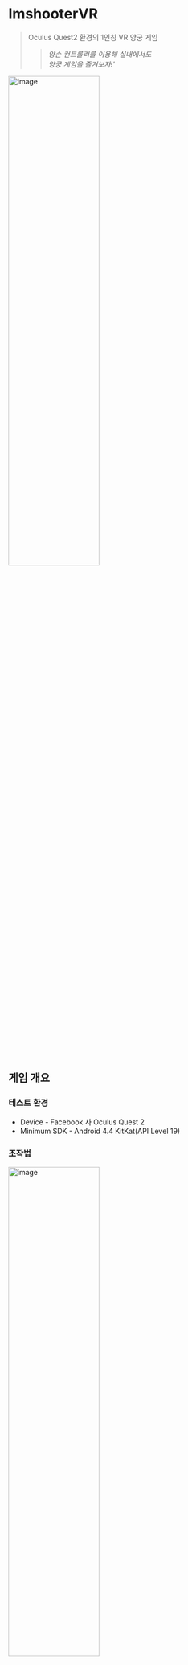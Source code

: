 ImshooterVR
============
>Oculus Quest2 환경의 1인칭 VR 양궁 게임   
>>*양손 컨트롤러를 이용해 실내에서도   
>>양궁 게임을 즐겨보자!'*

<img src="https://github.com/leehb105/ImshooterVR/blob/main/Assets/GitImages/main.jpg" width="60%" height="50%" title="px(픽셀) 크기 설정" alt="image"></img>   

## 게임 개요

### 테스트 환경
- Device - Facebook 사 Oculus Quest 2   
- Minimum SDK - Android 4.4 KitKat(API Level 19)   

### 조작법
<img src="https://github.com/leehb105/ImshooterVR/blob/main/Assets/GitImages/controller.png" width="60%" height="50%" title="px(픽셀) 크기 설정" alt="image"></img>  

### 스틸컷
<img src="https://github.com/leehb105/ImshooterVR/blob/main/Assets/GitImages/pic.png" width="40%" height="30%" title="px(픽셀) 크기 설정" alt="image"></img> 
<img src="https://github.com/leehb105/ImshooterVR/blob/main/Assets/GitImages/pic2.png" width="30%" height="20%" title="px(픽셀) 크기 설정" alt="image"></img>  
   
## 프로젝트 개요
- VR 컨트롤러를 이용해 생동감 있는 양궁게임 구현
- 활 시위를 당기는 힘에 따라 화살에 가하는 힘을 계산


### 개발환경

- 사용 엔진 : <img src="https://upload.wikimedia.org/wikipedia/commons/thumb/1/19/Unity_Technologies_logo.svg/1280px-Unity_Technologies_logo.svg.png" width="90px" height="30px" title="unity_image" alt="RubberDuck"></img> [(2019.4.12f)](https://unity3d.com/unity/whats-new/2019.4.12 "2019.4.12 link")   
- 사용언어: <img src="https://img.shields.io/badge/C%20Sharp-239120?style=flat-square&logo=C%20Sharp&logoColor=white"/></a><img src="https://img.shields.io/badge/Visual%20Studio-5C2D91?style=flat-square&logo=Visual%20Studio&logoColor=white"/></a>   
- 구현된 점 : 디자인패턴(Singleton), DB(<img src="https://img.shields.io/badge/SQLite-003B57?style=flat-square&logo=SQLite&logoColor=white"/></a>)Acess   


<iframe width="1010" height="568" src="https://www.youtube.com/embed/q-4oN24EmWg" frameborder="0" gesture="media" allowfullscreen=""></iframe>
